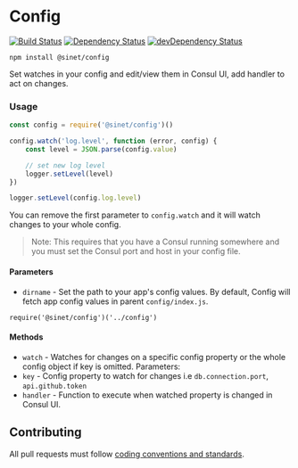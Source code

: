 # Config

[![Build Status][ci-badge]][ci-badge-link]
[![Dependency Status][david-badge]][david-badge-link]
[![devDependency Status][david-dev-badge]][david-dev-badge-link]

```
npm install @sinet/config
```

Set watches in your config and edit/view them in Consul UI, add handler to act on changes.

### Usage

```javascript
const config = require('@sinet/config')()

config.watch('log.level', function (error, config) {
	const level = JSON.parse(config.value)

	// set new log level
	logger.setLevel(level)
})

logger.setLevel(config.log.level)
```

You can remove the first parameter to `config.watch` and it will watch changes to your whole config.

> Note: This requires that you have a Consul running somewhere and you must set the Consul port and host in your config file.

#### Parameters

- `dirname` - Set the path to your app's config values. By default, Config will fetch app config values in parent `config/index.js`.

```
require('@sinet/config')('../config')
```

#### Methods
- `watch` - Watches for changes on a specific config property or the whole config object if key is omitted. Parameters:
 - `key` - Config property to watch for changes i.e `db.connection.port`, `api.github.token`
 - `handler` - Function to execute when watched property is changed in Consul UI.

## Contributing
All pull requests must follow [coding conventions and standards](https://github.com/sinet/coding-conventions).

[david-badge]: https://david-dm.org/sinet/config.svg
[david-badge-link]: https://david-dm.org/sinet/config
[david-dev-badge]: https://david-dm.org/sinet/config/dev-status.svg
[david-dev-badge-link]: https://david-dm.org/sinet/config
[david-dev-badge-link]: https://david-dm.org/sinet/config#info=devDependencies
[ci-badge]: https://circleci.com/gh/sinet/config.svg?style=shield
[ci-badge-link]: https://circleci.com/gh/sinet/config
